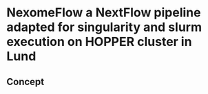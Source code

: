 # NexomeFlow a NextFlow pipeline adapted for singularity and slurm execution on HOPPER cluster in Lund


## Concept

